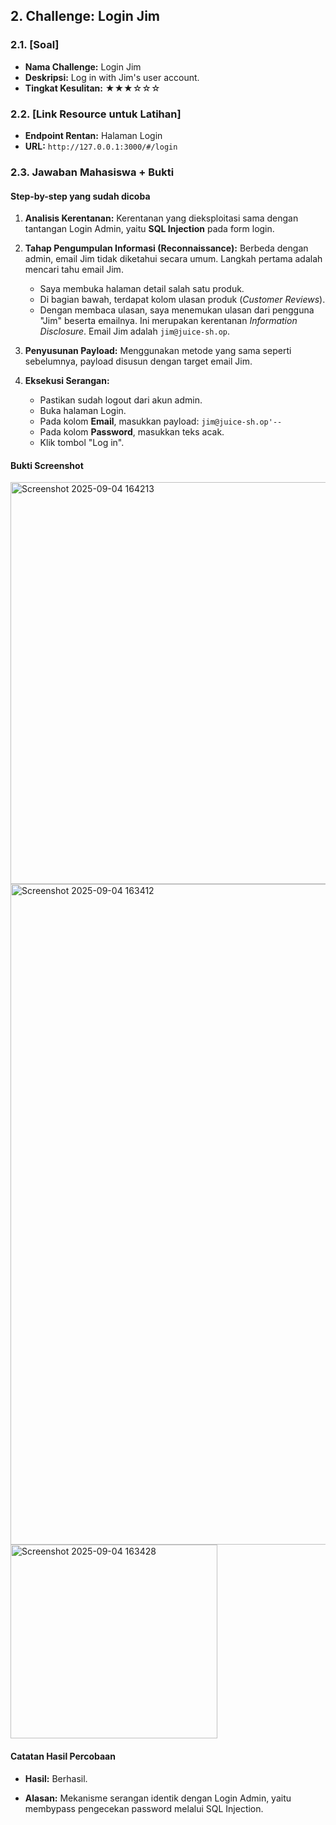 ## 2. Challenge: Login Jim

### 2.1. [Soal]

-   **Nama Challenge:** Login Jim
-   **Deskripsi:** Log in with Jim's user account.
-   **Tingkat Kesulitan:** ★★★☆☆☆

### 2.2. [Link Resource untuk Latihan]

-   **Endpoint Rentan:** Halaman Login
-   **URL:** `http://127.0.0.1:3000/#/login`

### 2.3. Jawaban Mahasiswa + Bukti

#### Step-by-step yang sudah dicoba

1.  **Analisis Kerentanan:** Kerentanan yang dieksploitasi sama dengan tantangan Login Admin, yaitu **SQL Injection** pada form login.

2.  **Tahap Pengumpulan Informasi (Reconnaissance):** Berbeda dengan admin, email Jim tidak diketahui secara umum. Langkah pertama adalah mencari tahu email Jim.
    -   Saya membuka halaman detail salah satu produk.
    -   Di bagian bawah, terdapat kolom ulasan produk (*Customer Reviews*).
    -   Dengan membaca ulasan, saya menemukan ulasan dari pengguna "Jim" beserta emailnya. Ini merupakan kerentanan *Information Disclosure*. Email Jim adalah `jim@juice-sh.op`.

3.  **Penyusunan Payload:** Menggunakan metode yang sama seperti sebelumnya, payload disusun dengan target email Jim.

4.  **Eksekusi Serangan:**
    -   Pastikan sudah logout dari akun admin.
    -   Buka halaman Login.
    -   Pada kolom **Email**, masukkan payload: `jim@juice-sh.op'--`
    -   Pada kolom **Password**, masukkan teks acak.
    -   Klik tombol "Log in".

#### Bukti Screenshot

<img width="720" height="643" alt="Screenshot 2025-09-04 164213" src="https://github.com/user-attachments/assets/76488213-b95b-4b30-9045-2c429877db41" />

<img width="1899" height="1057" alt="Screenshot 2025-09-04 163412" src="https://github.com/user-attachments/assets/a7834015-2be7-4073-a74b-0954d95e924b" />

<img width="331" height="310" alt="Screenshot 2025-09-04 163428" src="https://github.com/user-attachments/assets/d682d24e-6cf1-43f7-8433-ad403a20ae33" />


#### Catatan Hasil Percobaan

-   **Hasil:** Berhasil.

-   **Alasan:** Mekanisme serangan identik dengan Login Admin, yaitu membypass pengecekan password melalui SQL Injection.
